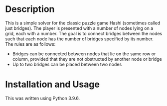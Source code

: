 # Description
This is a simple solver for the classic puzzle game Hashi (sometimes called just
bridges). The player is presented with a number of nodes lying on a grid, each
with a number. The goal is to connect bridges between the nodes such that each
node has the number of bridges specified by its number. The rules are as 
follows:
- Bridges can be connected between nodes that lie on the same row or column,
  provided that they are not obstructed by another node or bridge
- Up to two bridges can be placed between two nodes


# Installation and Usage
This was written using Python 3.9.6.